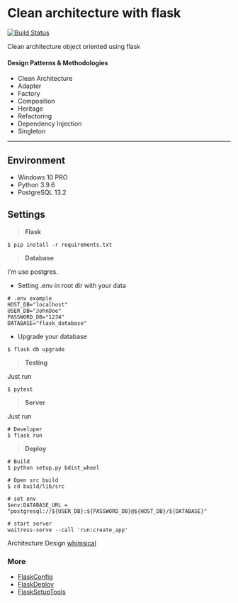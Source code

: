 # Clean architecture with flask

[![Build Status](https://app.travis-ci.com/vineboneto/flask_clean_code.svg?branch=main)](https://app.travis-ci.com/vineboneto/flask_clean_code)

Clean architecture object oriented using flask

#### Design Patterns & Methodologies

-   Clean Architecture
-   Adapter
-   Factory
-   Composition
-   Heritage
-   Refactoring
-   Dependency Injection
-   Singleton

---

## Environment

-   Windows 10 PRO
-   Python 3.9.6
-   PostgreSQL 13.2

## Settings

> **Flask**

```shell
$ pip install -r requirements.txt
```

> **Database**

I'm use postgres.

-   Setting .env in root dir with your data

```shell
# .env example
HOST_DB="localhost"
USER_DB="JohnDoe"
PASSWORD_DB="1234"
DATABASE="flask_database"
```

-   Upgrade your database

```shell
$ flask db upgrade
```

> **Testing**

Just run

```shell
$ pytest
```

> **Server**

Just run

```shell
# Developer
$ flask run
```

> **Deploy**

```shell
# Build
$ python setup.py bdist_wheel

# Open src build
$ cd build/lib/src

# set env
$env:DATABASE_URL = "postgresql://${USER_DB}:${PASSWORD_DB}@${HOST_DB}/${DATABASE}"

# start server
waitress-serve --call 'run:create_app'
```

Architecture Design [whimsical](https://whimsical.com/flask-cleancode-7oCzG2cZKzQmo4eyTpwfVb)

### More

-   [FlaskConfig](https://flask.palletsprojects.com/en/2.0.x/config/)
-   [FlaskDeploy](https://flask.palletsprojects.com/en/2.0.x/tutorial/deploy/)
-   [FlaskSetupTools](https://flask.palletsprojects.com/en/2.0.x/patterns/distribute/)
